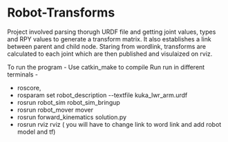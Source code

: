 # Robot-Transforms


Project involved parsing thorugh URDF file and getting joint values, types and RPY values to generate a transform matrix.
It also establishes a link between parent and child node. Staring from wordlink, transforms are calculated to each joint which are then published and visulaized on rviz. 

To run the program - 
Use catkin_make to compile 
Run run in different terminals - 
- roscore, 
- rosparam set robot_description --textfile kuka_lwr_arm.urdf
- rosrun robot_sim robot_sim_bringup
- rosrun robot_mover mover
- rosrun forward_kinematics solution.py 
- rosrun rviz rviz ( you will have to change link to word link and add robot model and tf)
